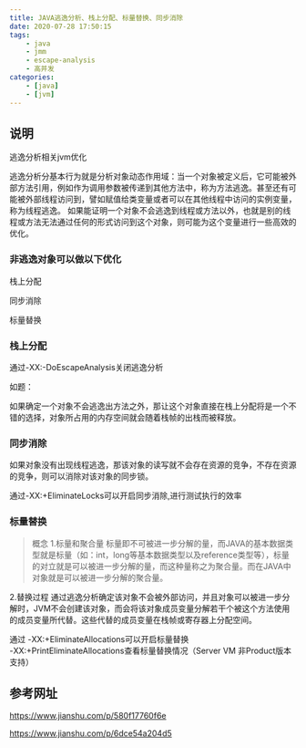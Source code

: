 ```yaml
---
title: JAVA逃逸分析、栈上分配、标量替换、同步消除
date: 2020-07-28 17:50:15
tags:
    - java
    - jmm
    - escape-analysis
    - 高并发
categories:
    - [java]
    - [jvm]
---
```


## 说明

逃逸分析相关jvm优化

逃逸分析分基本行为就是分析对象动态作用域：当一个对象被定义后，它可能被外部方法引用，例如作为调用参数被传递到其他方法中，称为方法逃逸。甚至还有可能被外部线程访问到，譬如赋值给类变量或者可以在其他线程中访问的实例变量，称为线程逃逸。
如果能证明一个对象不会逃逸到线程或方法以外，也就是别的线程或方法无法通过任何的形式访问到这个对象，则可能为这个变量进行一些高效的优化。
<!--more-->


### 非逃逸对象可以做以下优化

栈上分配

同步消除

标量替换



### 栈上分配

通过-XX:-DoEscapeAnalysis关闭逃逸分析


如题：

如果确定一个对象不会逃逸出方法之外，那让这个对象直接在栈上分配将是一个不错的选择，对象所占用的内存空间就会随着栈帧的出栈而被释放。

### 同步消除

如果对象没有出现线程逃逸，那该对象的读写就不会存在资源的竞争，不存在资源的竞争，则可以消除对该对象的同步锁。

通过-XX:+EliminateLocks可以开启同步消除,进行测试执行的效率

### 标量替换

> 概念
1.标量和聚合量
标量即不可被进一步分解的量，而JAVA的基本数据类型就是标量（如：int，long等基本数据类型以及reference类型等），标量的对立就是可以被进一步分解的量，而这种量称之为聚合量。而在JAVA中对象就是可以被进一步分解的聚合量。

2.替换过程
通过逃逸分析确定该对象不会被外部访问，并且对象可以被进一步分解时，JVM不会创建该对象，而会将该对象成员变量分解若干个被这个方法使用的成员变量所代替。这些代替的成员变量在栈帧或寄存器上分配空间。

通过
-XX:+EliminateAllocations可以开启标量替换  
-XX:+PrintEliminateAllocations查看标量替换情况（Server VM 非Product版本支持）


## 参考网址

https://www.jianshu.com/p/580f17760f6e

https://www.jianshu.com/p/6dce54a204d5




